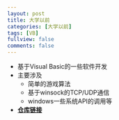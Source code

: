 ```yaml
---
layout: post
title: 大学以前
categories: [大学以前]
tags: [VB]
fullview: false
comments: false
---
```



* 基于Visual Basic的一些软件开发
* 主要涉及
    - 简单的游戏算法
    - 基于winsock的TCP/UDP通信
    - windows一些系统API的调用等
* [**仓库链接**](https://github.com/whutddk/myVB)


<!-- more -->